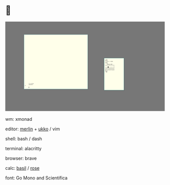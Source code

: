 # 🌿

![Merlin](plan9.png "Merlin")

wm: xmonad

editor: [merlin](https://merlinfo.github.io) + [ukko](https://github.com/merlinfo/ukko) / vim

shell: bash / dash

terminal: alacritty

browser: brave

calc: [basil](https://github.com/geremachek/basil) / [rose](https://github.com/geremachek/rose)

font: Go Mono and Scientifica
